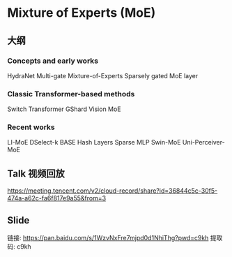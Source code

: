 # Mixture of Experts (MoE)

## 大纲
### Concepts and early works
HydraNet
Multi-gate Mixture-of-Experts
Sparsely gated MoE layer

### Classic Transformer-based methods
Switch Transformer
GShard
Vision MoE

### Recent works
LI-MoE
DSelect-k
BASE
Hash Layers
Sparse MLP
Swin-MoE
Uni-Perceiver-MoE

## Talk 视频回放
https://meeting.tencent.com/v2/cloud-record/share?id=36844c5c-30f5-474a-a62c-fa6f817e9a55&from=3

## Slide
链接: https://pan.baidu.com/s/1WzvNxFre7mjpd0d1NhiThg?pwd=c9kh 提取码: c9kh 
